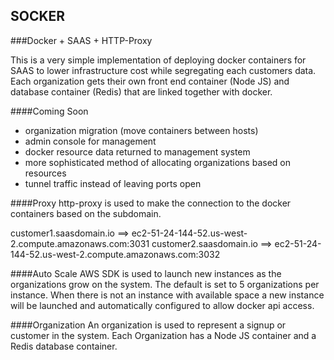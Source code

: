 ## SOCKER

###Docker + SAAS + HTTP-Proxy

This is a very simple implementation of deploying docker containers for SAAS to lower infrastructure cost while segregating each customers data. Each organization gets their own front end container (Node JS) and database container (Redis) that are linked together with docker. 

####Coming Soon
+ organization migration (move containers between hosts)
+ admin console for management 
+ docker resource data returned to management system
+ more sophisticated method of allocating organizations based on resources
+ tunnel traffic instead of leaving ports open


####Proxy
http-proxy is used to make the connection to the docker containers based on the subdomain.

customer1.saasdomain.io ==> ec2-51-24-144-52.us-west-2.compute.amazonaws.com:3031
customer2.saasdomain.io ==> ec2-51-24-144-52.us-west-2.compute.amazonaws.com:3032

####Auto Scale
AWS SDK is used to launch new instances as the organizations grow on the system. The default is set to 5 organizations per instance. When there is not an instance with available space a new instance will be launched and automatically configured to allow docker api access. 

####Organization
An organization is used to represent a signup or customer in the system. Each Organization has a Node JS container and a Redis database container.